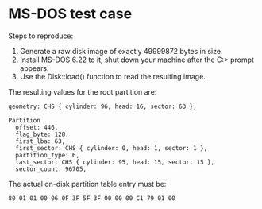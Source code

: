 # MS-DOS test case

Steps to reproduce:

1. Generate a raw disk image of exactly 49999872 bytes in size.
2. Install MS-DOS 6.22 to it, shut down your machine after the C:> prompt appears.
3. Use the Disk::load() function to read the resulting image.

The resulting values for the root partition are:

```
geometry: CHS { cylinder: 96, head: 16, sector: 63 }, 

Partition
  offset: 446, 
  flag_byte: 128, 
  first_lba: 63, 
  first_sector: CHS { cylinder: 0, head: 1, sector: 1 }, 
  partition_type: 6, 
  last_sector: CHS { cylinder: 95, head: 15, sector: 15 }, 
  sector_count: 96705,
```

The actual on-disk partition table entry must be:

```
80 01 01 00 06 0F 3F 5F 3F 00 00 00 C1 79 01 00
```
